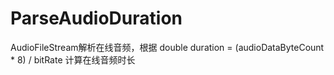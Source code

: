 # ParseAudioDuration
AudioFileStream解析在线音频，根据  double duration = (audioDataByteCount * 8) / bitRate 计算在线音频时长
